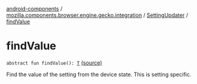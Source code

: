 [android-components](../../index.md) / [mozilla.components.browser.engine.gecko.integration](../index.md) / [SettingUpdater](index.md) / [findValue](./find-value.md)

# findValue

`abstract fun findValue(): `[`T`](index.md#T) [(source)](https://github.com/mozilla-mobile/android-components/blob/master/components/browser/engine-gecko-nightly/src/main/java/mozilla/components/browser/engine/gecko/integration/SettingUpdater.kt#L40)

Find the value of the setting from the device state. This is setting specific.

